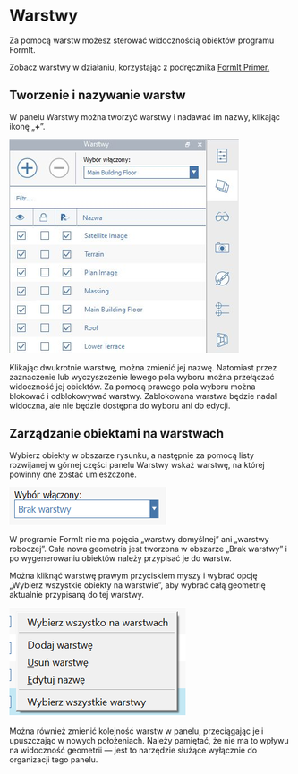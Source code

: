 # Warstwy

Za pomocą warstw możesz sterować widocznością obiektów programu FormIt.

Zobacz warstwy w działaniu, korzystając z podręcznika [FormIt Primer.](https://windows.help.formit.autodesk.com/building-the-farnsworth-house/control-visibility-with-layers)

## Tworzenie i nazywanie warstw

W panelu Warstwy można tworzyć warstwy i nadawać im nazwy, klikając ikonę „**+**”.

![](../.gitbook/assets/layer-locking-image.jpg)

Klikając dwukrotnie warstwę, można zmienić jej nazwę. Natomiast przez zaznaczenie lub wyczyszczenie lewego pola wyboru można przełączać widoczność jej obiektów. Za pomocą prawego pola wyboru można blokować i odblokowywać warstwy. Zablokowana warstwa będzie nadal widoczna, ale nie będzie dostępna do wyboru ani do edycji.

## Zarządzanie obiektami na warstwach

Wybierz obiekty w obszarze rysunku, a następnie za pomocą listy rozwijanej w górnej części panelu Warstwy wskaż warstwę, na której powinny one zostać umieszczone.

![](../.gitbook/assets/20191216-layers-panel-2.png)

W programie FormIt nie ma pojęcia „warstwy domyślnej” ani „warstwy roboczej”. Cała nowa geometria jest tworzona w obszarze „Brak warstwy” i po wygenerowaniu obiektów należy przypisać je do warstw.

Można kliknąć warstwę prawym przyciskiem myszy i wybrać opcję „Wybierz wszystkie obiekty na warstwie”, aby wybrać całą geometrię aktualnie przypisaną do tej warstwy.

![](../.gitbook/assets/20191216-layers-panel-3.png)

Można również zmienić kolejność warstw w panelu, przeciągając je i upuszczając w nowych położeniach. Należy pamiętać, że nie ma to wpływu na widoczność geometrii — jest to narzędzie służące wyłącznie do organizacji tego panelu.

